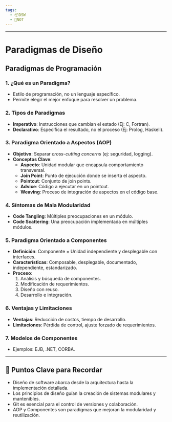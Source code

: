 ```yaml
---
tags:
  - 📦DSW
  - 📝NOT
---
```

---
# Paradigmas de Diseño

## Paradigmas de Programación

### 1. ¿Qué es un Paradigma?

- Estilo de programación, no un lenguaje específico.
- Permite elegir el mejor enfoque para resolver un problema.

### 2. Tipos de Paradigmas

- **Imperativo**: Instrucciones que cambian el estado (Ej: C, Fortran).
- **Declarativo**: Especifica el resultado, no el proceso (Ej: Prolog, Haskell).

### 3. Paradigma Orientado a Aspectos (AOP)

- **Objetivo**: Separar *cross-cutting concerns* (ej: seguridad, logging).
- **Conceptos Clave**:
    - **Aspecto**: Unidad modular que encapsula comportamiento transversal.
    - **Join Point**: Punto de ejecución donde se inserta el aspecto.
    - **Pointcut**: Conjunto de join points.
    - **Advice**: Código a ejecutar en un pointcut.
    - **Weaving**: Proceso de integración de aspectos en el código base.

### 4. Síntomas de Mala Modularidad

- **Code Tangling**: Múltiples preocupaciones en un módulo.
- **Code Scattering**: Una preocupación implementada en múltiples módulos.

### 5. Paradigma Orientado a Componentes

- **Definición**: Componente = Unidad independiente y desplegable con interfaces.
- **Características**: Composable, desplegable, documentado, independiente, estandarizado.
- **Proceso**:
    1. Análisis y búsqueda de componentes.
    2. Modificación de requerimientos.
    3. Diseño con reuso.
    4. Desarrollo e integración.

### 6. Ventajas y Limitaciones

- **Ventajas**: Reducción de costos, tiempo de desarrollo.
- **Limitaciones**: Pérdida de control, ajuste forzado de requerimientos.

### 7. Modelos de Componentes

- Ejemplos: EJB, .NET, CORBA.

---

## 🧠 Puntos Clave para Recordar

- Diseño de software abarca desde la arquitectura hasta la implementación detallada.
- Los principios de diseño guían la creación de sistemas modulares y mantenibles.
- Git es esencial para el control de versiones y colaboración.
- AOP y Componentes son paradigmas que mejoran la modularidad y reutilización.